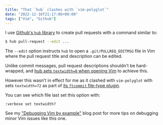 ```yaml
---
title: "That `hub` clashes with `vim-polyglot`"
date: "2022-12-16T21:17:06+00:00"
tags: ["Vim", "Github"]
---
```


I use [Github's `hub` library][hub_site] to create pull requests with a command
similar to:

```sh
$ hub pull-request --edit ...
```

The `--edit` option instructs `hub` to open a `.git/PULLREQ_EDITMSG` file in Vim
where the pull request title and description can be edited.

Unlike commit messages, pull request descriptions shouldn't be hard-wrapped, and
[hub sets `textwidth=0` when opening Vim][hub_pass_tw] to achieve this.

However this wasn't in effect for me as it clashed with `vim-polyglot` with sets
`textwidth=72` as part of [its `ftcommit` file-type plugin][polyglot_override].

You can see which file last set this option with:

```vim
:verbose set textwidth?
```

See my ["Debugging Vim by example"][blog_post] blog post for more tips on
debugging minor Vim issues like this one.

[hub_site]: https://hub.github.com/
[hub_pass_tw]:
  https://github.com/github/hub/blob/38bcd4ae469e5f53f01901340b715c7658ab417a/github/editor.go#L148-L149
[polyglot_override]:
  https://github.com/sheerun/vim-polyglot/blob/master/ftplugin/gitcommit.vim#L17
[blog_post]: https://codeinthehole.com/tips/debugging-vim-by-example/
